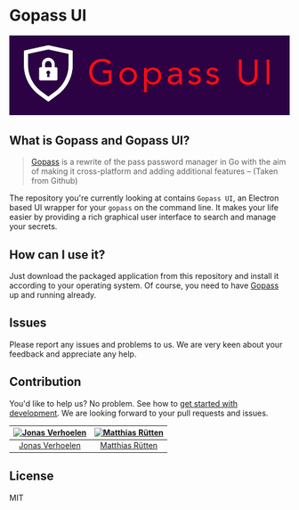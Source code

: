 # Gopass UI

![alt text](docs/gopass-ui-logo-small.png "Gopass UI logo")

## What is Gopass and Gopass UI?

> [Gopass](https://github.com/gopasspw/gopass) is a rewrite of the pass password manager in Go with the aim of making it cross-platform and adding additional features – (Taken from Github)

The repository you're currently looking at contains `Gopass UI`, an Electron based UI wrapper for your `gopass` on the command line. It makes your life easier by providing a rich graphical user interface to search and manage your secrets.

## How can I use it?

Just download the packaged application from this repository and install it according to your operating system. Of course, you need to have [Gopass](https://github.com/gopasspw/gopass) up and running already.

## Issues

Please report any issues and problems to us. We are very keen about your feedback and appreciate any help.

## Contribution

You'd like to help us? No problem. See how to [get started with development](docs/development.md). We are looking forward to your pull requests and issues. 

| [<img alt="Jonas Verhoelen" src="https://avatars1.githubusercontent.com/u/6791360?v=4&s=200" width="200">](https://github.com/jverhoelen) | [<img alt="Matthias Rütten" src="https://avatars1.githubusercontent.com/u/2926623?v=4&s=200" width="200">](https://github.com/ruettenm) |
:---: | :---:
|[Jonas Verhoelen](https://github.com/jverhoelen) | [Matthias Rütten](https://github.com/ruettenm)|

## License
MIT
